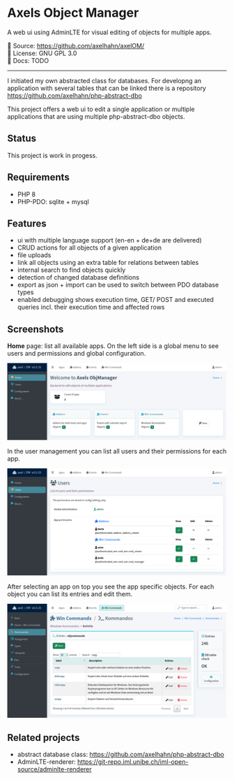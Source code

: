 # Axels Object Manager

A web ui using AdminLTE for visual editing of objects for multiple apps.


📄 Source: <https://github.com/axelhahn/axelOM/> \
📜 License: GNU GPL 3.0 \
📗 Docs: TODO

- - -

I initiated my own abstracted class for databases. For developng an application with several tables that can be linked there is a repository https://github.com/axelhahn/php-abstract-dbo

This project offers a web ui to edit a single application or multiple applications that are using multiple php-abstract-dbo objects.

## Status

This project is work in progess.

## Requirements

* PHP 8
* PHP-PDO: sqlite + mysql

## Features

* ui with multiple language support (en-en + de+de are delivered)
* CRUD actions for all objects of a given application
* file uploads
* link all objects using an extra table for relations between tables
* internal search to find objects quickly
* detection of changed database definitions
* export as json + import can be used to switch between PDO database types
* enabled debugging shows execution time, GET/ POST and executed queries incl. their execution time and affected rows

## Screenshots

**Home** page: list all available apps.
On the left side is a global menu to see users and permissions and global configuration.

![Home](docs/images/webui_start_list_apps.png)

In the user management you can list all users and their permissions for each app.

![Users and permissions](docs/images/webui_start_list_users.png)

After selecting an app on top you see the app specific objects. For each object you can list its entries and edit them.

![List avaulable items of an object](docs/images/webui_show_owbjects_of_app.png)

## Related projects

* abstract database class: https://github.com/axelhahn/php-abstract-dbo
* AdminLTE-renderer: https://git-repo.iml.unibe.ch/iml-open-source/adminlte-renderer
